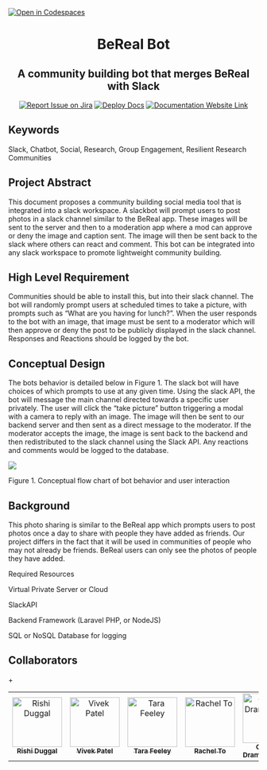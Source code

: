 [![Open in Codespaces](https://classroom.github.com/assets/launch-codespace-7f7980b617ed060a017424585567c406b6ee15c891e84e1186181d67ecf80aa0.svg)](https://classroom.github.com/open-in-codespaces?assignment_repo_id=11810429)
<div align="center">

# BeReal Bot
## A community building bot that merges BeReal with Slack
[![Report Issue on Jira](https://img.shields.io/badge/Report%20Issues-Jira-0052CC?style=flat&logo=jira-software)](https://temple-cis-projects-in-cs.atlassian.net/jira/software/c/projects/DT/issues)
[![Deploy Docs](https://github.com/ApplebaumIan/tu-cis-4398-docs-template/actions/workflows/deploy.yml/badge.svg)](https://github.com/ApplebaumIan/tu-cis-4398-docs-template/actions/workflows/deploy.yml)
[![Documentation Website Link](https://img.shields.io/badge/-Documentation%20Website-brightgreen)](https://applebaumian.github.io/tu-cis-4398-docs-template/)


</div>


## Keywords
Slack, Chatbot, Social, Research, Group Engagement, Resilient Research Communities

## Project Abstract

This document proposes a community building social media tool that is integrated into a slack workspace. A slackbot will prompt users to post photos in a slack channel similar to the BeReal app. These images will be sent to the server and then to a moderation app where a mod can approve or deny the image and caption sent. The image will then be sent back to the slack where others can react and comment. This bot can be integrated into any slack workspace to promote lightweight community building.

## High Level Requirement

Communities should be able to install this, but into their slack channel. The bot will randomly prompt users at scheduled times to take a picture, with prompts such as “What are you having for lunch?”. When the user responds to the bot with an image, that image must be sent to a moderator which will then approve or deny the post to be publicly displayed in the slack channel. Responses and Reactions should be logged by the bot. 

## Conceptual Design

The bots behavior is detailed below in Figure 1. The slack bot will have choices of which prompts to use at any given time. Using the slack API, the bot will message the main channel directed towards a specific user privately. The user will click the “take picture” button triggering a modal with a camera to reply with an image. The image will then be sent to our backend server and then sent as a direct message to the moderator. If the moderator accepts the image, the image is sent back to the backend and then redistributed to the slack channel using the Slack API. Any reactions and comments would be logged to the database. 

<img src="https://media.discordapp.net/attachments/1150951348754456610/1153014601722646698/c52816cd-0b4d-40e1-a4ed-4a51289db728.png"/>

Figure 1. Conceptual flow chart of bot behavior and user interaction

## Background

This photo sharing is similar to the BeReal app which prompts users to post photos once a day to share with people they have added as friends. Our project differs in the fact that it will be used in communities of people who may not already be friends. BeReal users can only see the photos of people they have added.

Required Resources

Virtual Private Server or Cloud

SlackAPI

Backend Framework (Laravel PHP, or NodeJS)

SQL or NoSQL Database for logging

## Collaborators

[//]: # ( readme: collaborators -start )
<table>
<tr>
    <td align="center">
        <a href="https://github.com/RishiDuggal">
            <img src="https://avatars.githubusercontent.com/u/72986170?v=4" width="100;" alt="Rishi Duggal"/>
            <br />
            <sub><b>Rishi Duggal</b></sub>
        </a>
    </td>
        <td align="center">
        <a href="https://github.com/vivekpatell3">
            <img src="https://avatars.githubusercontent.com/u/111992734?v=4" width="100;" alt="Vivek Patel"/>
            <br />
            <sub><b>Vivek Patel</b></sub>
        </a>
    </td>
        <td align="center">
        <a href="https://github.com/tup31461">
            <img src="https://avatars.githubusercontent.com/u/123909507?v=4" width="100;" alt="Tara Feeley"/>
            <br />
            <sub><b>Tara Feeley</b></sub>
        </a>
    </td>
        <td align="center">
        <a href="https://github.com/NTRachel">
            <img src="https://avatars.githubusercontent.com/u/73837312?v=4" width="100;" alt="Rachel To"/>
            <br />
            <sub><b>Rachel To</b></sub>
        </a>
    </td>
        <td align="center">
        <a href="https://github.com/gevdram">
            <img src="https://avatars.githubusercontent.com/u/111989879?v=4" width="100;" alt="Gevork Dramagotchian"/>
            <br />
            <sub><b>Gevork Dramagotchian</b></sub>
        </a>
    </td>
        <td align="center">
        <a href="https://github.com/SSunnydev">
            <img src="https://avatars.githubusercontent.com/u/70705060?v=4" width="100;" alt="Sojel Sunny"/>
            <br />
            <sub><b>Sojel Sunny</b></sub>
        </a>
    </td>
        <td align="center">
        <a href="https://github.com/ChristianS2001">
            <img src="https://avatars.githubusercontent.com/u/97468890?v=4" width="100;" alt="Christian Smith"/>
            <br />
            <sub><b>Christian Smith</b></sub>
        </a>
    </td>
        <td align="center">
        <a href="https://google.com">
            <img src="https://imgs.search.brave.com/MWlI8P3aJROiUDO9A-LqFyca9kSRIxOtCg_Vf1xd9BA/rs:fit:860:0:0/g:ce/aHR0cHM6Ly90NC5m/dGNkbi5uZXQvanBn/LzAyLzE1Lzg0LzQz/LzM2MF9GXzIxNTg0/NDMyNV90dFg5WWlJ/SXllYVI3TmU2RWFM/TGpNQW15NEd2UEM2/OS5qcGc" width="100;" alt="Nick Sowers"/>
            <br />
            <sub><b>Nick Sowers</b></sub>
        </a>
    </td>+
  </tr>
</table>

[//]: # ( readme: collaborators -end )
